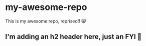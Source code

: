# my-awesome-repo
This is my awesome repo, reprised!! 😸
## I'm adding an h2 header here, just an FYI 🎯

